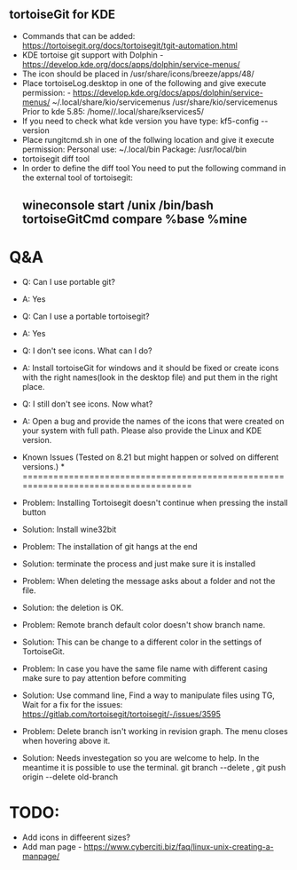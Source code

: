 tortoiseGit for KDE
--------------------
* Commands that can be added: https://tortoisegit.org/docs/tortoisegit/tgit-automation.html
* KDE tortoise git support with Dolphin - https://develop.kde.org/docs/apps/dolphin/service-menus/
* The icon should be placed in /usr/share/icons/breeze/apps/48/
* Place tortoiseLog.desktop in one of the following and give execute permission: - https://develop.kde.org/docs/apps/dolphin/service-menus/
    ~/.local/share/kio/servicemenus
    /usr/share/kio/servicemenus
    Prior to kde 5.85:
    /home/<user>/.local/share/kservices5/
* If you need to check what kde version you have type:
kf5-config --version
* Place rungitcmd.sh in one of the follwing location and give it execute permission:
    Personal use: ~/.local/bin
    Package: /usr/local/bin
* tortoisegit diff tool
* In order to define the diff tool You need to put the following command in the external tool of tortoisegit:
   ## wineconsole start /unix /bin/bash tortoiseGitCmd compare %base %mine ##


Q&A
=======
* Q: Can I use portable git?
* A: Yes

* Q: Can I use a portable tortoisegit?
* A: Yes

* Q: I don't see icons. What can I do?
* A: Install tortoiseGit for windows and it should be fixed or create icons with the right names(look in the desktop file) and put them in the right place.

* Q: I still don't see icons. Now what?
* A: Open a bug and provide the names of the icons that were created on your system with full path. Please also provide the Linux and KDE version.

* Known Issues (Tested on 8.21 but might happen or solved on different versions.) *
====================================================================================
* Problem: Installing Tortoisegit doesn't continue when pressing the install button
* Solution: Install wine32bit

* Problem: The installation of git hangs at the end
* Solution: terminate the process and just make sure it is installed

* Problem: When deleting the message asks about a folder and not the file.
* Solution: the deletion is OK.

* Problem: Remote branch default color doesn't show branch name.
* Solution: This can be change to a different color in the settings of TortoiseGit.

* Problem: In case you have the same file name with different casing make sure to pay attention before commiting
* Solution: Use command line, Find a way to manipulate files using TG, Wait for a fix for the issues: https://gitlab.com/tortoisegit/tortoisegit/-/issues/3595

* Problem: Delete branch isn't working in revision graph. The menu closes when hovering above it.
* Solution: Needs investegation so you are welcome to help. In the meantime it is possible to use the terminal. git branch --delete <branchname>, git push origin --delete old-branch

TODO:
=======
* Add icons in diffeerent sizes?
* Add man page - https://www.cyberciti.biz/faq/linux-unix-creating-a-manpage/
